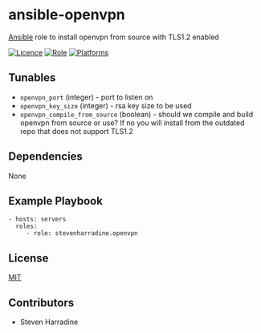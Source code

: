 # ansible-openvpn
[Ansible](http://www.ansible.com/) role to install openvpn from source with TLS1.2 enabled

[![Licence](https://img.shields.io/badge/Licence-ISC-blue.svg)](https://opensource.org/licenses/ISC)
[![Role](https://img.shields.io/ansible/role/6393.svg)](https://galaxy.ansible.com/detail#/role/6269)
[![Platforms](http://img.shields.io/badge/platforms-ubuntu-lightgrey.svg)](#)

Tunables
--------
* `openvpn_port` (integer) - port to listen on
* `openvpn_key_size` (integer) - rsa key size to be used
* `openvpn_compile_from_source` (boolean) - should we compile and build openvpn from source or use?  If no you will install from the outdated repo that does not support TLS1.2

Dependencies
------------
None

Example Playbook
----------------
    - hosts: servers
      roles:
         - role: stevenharradine.openvpn

License
-------
[MIT](https://tldrlegal.com/license/mit-license)

Contributors
------------
* Steven Harradine
